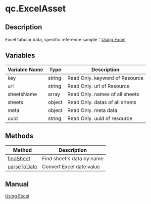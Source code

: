 # qc.ExcelAsset

## Description
Excel tabular data, specific reference sample：[Using Excel](http://docs.qiciengine.com/manual/Excel/index.html)

## Variables
| Variable Name       | Type   |    Description        |
| ------------- | ------------- | -------------|
| key |string | Read Only. keyword of Resource  |
| url |string | Read Only. url of Resource |
| sheetsName | array | Read Only. names of all sheets |
| sheets | object | Read Only. datas of all sheets |
| meta | object | Read Only. meta data |
| uuid | string | Read Only. uuid of resource |

## Methods
| Method | Description |
| ------------- |-------------|
| [findSheet](excel_findSheet.md) | Find sheet's data by name |
| [parseToDate](excel_parseToDate.md) | Convert Excel date value |

## Manual
[Using Excel](http://docs.qiciengine.com/manual/Excel/index.html)
